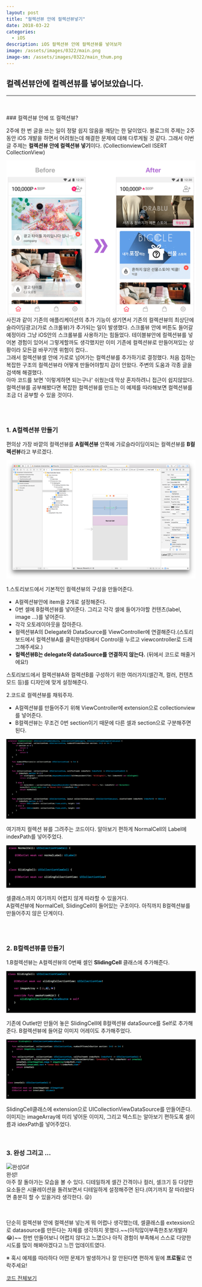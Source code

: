 ```yaml
---
layout: post
title: "컬렉션뷰 안에 컬렉션뷰넣기"
date: 2018-03-22
categories:
  - iOS
description: iOS 컬렉션뷰 안에 컬렉션뷰를 넣어보자
image: /assets/images/0322/main.png
image-sm: /assets/images/0322/main_thum.png
---
```



## 컬렉션뷰안에 컬렉션뷰를 넣어보았습니다.
---


<br />
<br />
### 컬렉션뷰 안에 또 컬렉션뷰?

2주에 한 번 글을 쓰는 일이 정말 쉽지 않음을 깨닫는 한 달이었다. 블로그의 주제는 2주동안 iOS 개발을 하면서 어려웠는데 해결한 문제에 대해 다루게될 것 같다. 그래서 이번 글 주제는 **컬렉션뷰 안에 컬렉션뷰 넣기**이다. (CollectionviewCell ISERT CollectionView)

![전/후 비교사진](/assets/images/0322/before.png)
사진과 같이 기존의 애플리케이션의 추가 기능이 생기면서 기존의 컬렉션뷰의 최상단에 슬라이딩광고(가로 스크롤뷰)가 추가되는 일이 발생했다. 스크롤뷰 안에 버튼도 들어갈 예정이라 그냥 iOS안의 스크롤뷰를 사용하기는 힘들었다. 테이블뷰안에 컬렉션뷰를 넣어본 경험이 있어서 그렇게할까도 생각했지만 이미 기존에 컬렉션뷰로 만들어져있는 상황이라 모든걸 바꾸기엔 위험이 컸다..  
그래서 컬렉션뷰셀 안에 가로로 넘어가는 컬렉션뷰를 추가하기로 결정했다. 처음 접하는 복잡한 구조의 컬렉션뷰라 어떻게 만들어야할지 감이 안왔다. 주변의 도움과 각종 글을 검색해 해결했다.  
아마 코드를 보면 '이렇게하면 되는구나' 쉬웠는데 막상 혼자하려니 접근이 쉽지않았다. 컬렉션뷰를 공부해봤다면 복잡한 컬렉션뷰를 만드는 이 예제를 따라해보면 컬렉션뷰를 조금 더 공부할 수 있을 것이다.


<br />
<br />


### 1. A컬렉션뷰 만들기      

편의상 가장 바깥의 컬렉션뷰를 **A컬렉션뷰** 안쪽에 가로슬라이딩이되는 컬렉션뷰를 **B컬렉션뷰**라고 부르겠다. 


![xcode스토리보드](/assets/images/0322/스토리보드.png)


1.스토리보드에서 기본적인 컬렉션뷰의 구성을 만들어준다.  
- A컬렉션뷰안에 item을 2개로 설정해준다.   
- 0번 셀에 B컬렉션뷰를 넣어준다. 그리고 각각 셀에 들어가야할 컨텐츠(label, image ...)를 넣어준다.     
- 각각 오토레이아웃을 잡아준다.    
- 컬렉션뷰A의 Delegate와 DataSource를 ViewController에 연결해준다.(스토리보드에서 컬렉션뷰A를 클릭한상태에서 Control을 누르고 viewcontroller로 드래그해주세요.)       
- **컬렉션뷰B는 delegate와 dataSource를 연결하지 않는다.** (뒤에서 코드로 해줄거에요!)

스토리보드에서 컬렉션뷰A와 컬렉션B를 구성하기 위한 여러가지(셀간격, 컬러, 컨텐츠모드 등)를 디자인에 맞게 설정해준다.

  
  
2.코드로 컬렉션뷰를 채워주자.   
- A컬렉션뷰를 만들어주기 위해 ViewController에 extension으로 collectionview를 넣어준다.  
- B컬렉션뷰는 무조건 0번 section이기 때문에 다른 셀과 section으로 구분해주면 된다.   
  
  
  
  
![스크린샷1](/assets/images/0322/스크린샷1.png)


여기까지 컬렉션 뷰를 그려주는 코드이다. 알아보기 편하게 NormalCell의 Label에 indexPath를 넣어주었다.
  
     
     
![스크린샷2](/assets/images/0322/스크린샷2.png)


셀클래스까지 여기까지 어렵지 않게 따라할 수 있을거다.  
A컬렉션뷰에 NormalCell, SlidingCell이 들어있는 구조이다. 
아직까지 B컬렉션뷰를 만들어주지 않은 단계이다.   

<br />
<br />


### 2. B컬렉션뷰를 만들기


1.B컬렉션뷰는 A컬렉션뷰의 0번째 셀인 **SlidingCell** 클래스에 추가해준다.       


![스크린샷3](/assets/images/0322/스크린샷3.png)

기존에 Outlet만 만들어 놓은 SlidingCell에  B컬렉션뷰 dataSource를 Self로 추가해준다. B컬렉션뷰에 들어갈 이미지 어레이도 추가해주었다.   
    
    
   
![스크린샷4](/assets/images/0322/스크린샷4.png)


SlidingCell클래스에 extension으로 UICollectionViewDataSource를 만들어준다.        
이미지는 imageArray에 미리 넣어둔 이미지, 그리고 텍스트는 알아보기 편하도록 셀이름과 idexPath를 넣어주었다.
      
      

<br />

### 3. 완성 그리고 ...


![완성Gif](/assets/images/0322/complate.gif)    
완성!    
아주 잘 돌아가는 모습을 볼 수 있다. 디테일하게 셀간 간격이나 컬러, 셀크기 등 다양한 요소들은 시뮬레이션을 돌려보면서 디테일하게 설정해주면 된다.(여기까지 잘 따라왔다면 충분히 할 수 있을거라 생각한다. 😜)     

  
<br />



<br />
단순히 컬렉션뷰 안에 컬렉션뷰 넣는게 뭐 어렵나 생각했는데, 셀클래스를 extexsion으로 datasource를 만든다는 자체를 생각하지 못했다.~~(아직많이부족한초보개발자😂)~~ 한번 만들어보니 어렵지 않다고 느꼈으나 아직 경험이 부족해서 스스로 다양한 시도를 많이 해봐야겠다고 느낀 업데이트였다.  
  
※ 혹시 예제를 따라하다 어떤 문제가 발생하거나 잘 안된다면 편하게 밑에 **프로필**로 연락주세요!

     
[코드 전체보기](https://gist.github.com/danb11/edee97ad97ba5959db60dc7fa815cff8)
